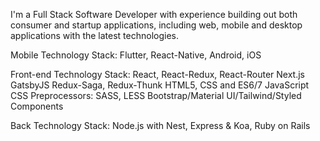 I'm a Full Stack Software Developer with experience building out both consumer and startup applications, including web, mobile and desktop applications with the latest technologies.

Mobile Technology Stack:
Flutter,
React-Native,
Android,
iOS 

Front-end Technology Stack:
React, React-Redux, React-Router
Next.js
GatsbyJS
Redux-Saga, Redux-Thunk
HTML5, CSS and ES6/7 JavaScript
CSS Preprocessors: SASS, LESS
Bootstrap/Material UI/Tailwind/Styled Components

Back Technology Stack:
Node.js with Nest, Express & Koa,
Ruby on Rails


<!--
**bilawal-liaqat/bilawal-liaqat** is a ✨ _special_ ✨ repository because its `README.md` (this file) appears on your GitHub profile.

Here are some ideas to get you started:

- 🔭 I’m currently working on ...
- 🌱 I’m currently learning ...
- 👯 I’m looking to collaborate on ...
- 🤔 I’m looking for help with ...
- 💬 Ask me about ...
- 📫 How to reach me: ...
- 😄 Pronouns: ...
- ⚡ Fun fact: ...
-->
